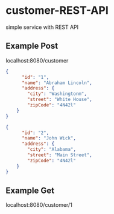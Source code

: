 # customer-REST-API
simple service with REST API

## Example Post

localhost:8080/customer
```json
{
      "id": "1",
      "name": "Abraham Lincoln",
      "address": {
    	"city": "Washingtonm",
    	"street": "White House",
    	"zipCode": "4N42l"
    }
}
```
```json
{     
      "id": "2",
      "name": "John Wick",
      "address": {
    	"city": "Alabama",
    	"street": "Main Street",
    	"zipCode": "4N42l"
    }
}
```
## Example Get 

localhost:8080/customer/1
